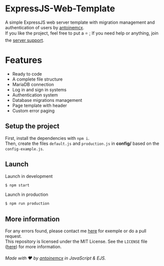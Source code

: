# ExpressJS-Web-Template
A simple ExpressJS web server template with migration management and authentication of users by [antoinemcx](https://github.com/antoinemcx).   
If you like the project, feel free to put a ⭐ ; If you need help or anything, join the [server support](https://discord.gg/G6WQsMQShZ).

# Features
* Ready to code
* A complete file structure
* MariaDB connection
* Log in and sign in systems
* Authentication system
* Database migrations management
* Page template with header
* Custom error paging   
   

## Setup the project
First, install the dependencies with `npm i`.  
Then, create the files `default.js` and `production.js` in **config/** based on the `config-example.js`.

## Launch

Launch in development
```sh
$ npm start
```
Launch in production
```sh
$ npm run production
```

## More information

For any errors found, please contact me [here](https://discord.gg/G6WQsMQShZ) for exemple or do a pull request.  
This repository is licensed under the MIT License. See the `LICENSE` file ([here](https://github.com/antoinemcx/ExpressJS-Web-Template/blob/master/LICENSE)) for more information.
  
  
###### Made with ❤️ by [antoinemcx](https://github.com/antoinemcx) in JavaScript & EJS.
